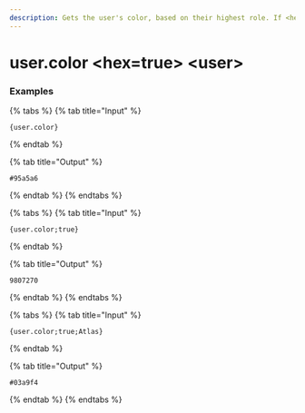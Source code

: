 ```yaml
---
description: Gets the user's color, based on their highest role. If <hex=true>, the output will be in hex (#ffffff).
---
```


# user.color <hex=true> &lt;user>

### Examples

{% tabs %}
{% tab title="Input" %}

```text
{user.color}
```

{% endtab %}

{% tab title="Output" %}

```text
#95a5a6
```

{% endtab %}
{% endtabs %}

{% tabs %}
{% tab title="Input" %}

```text
{user.color;true}
```

{% endtab %}

{% tab title="Output" %}

```text
9807270
```

{% endtab %}
{% endtabs %}

{% tabs %}
{% tab title="Input" %}

```text
{user.color;true;Atlas}
```

{% endtab %}

{% tab title="Output" %}

```text
#03a9f4
```

{% endtab %}
{% endtabs %}
